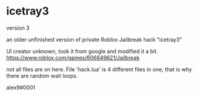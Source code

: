 # icetray3
version 3

an older unfinished version of private Roblox Jailbreak hack "icetray3"

UI creator unknown, took it from google and modified it a bit.
https://www.roblox.com/games/606849621/Jailbreak

not all files are on here. File 'hack.lua' is 4 different files in one, that is why there are random wait loops.

alex9#0001
